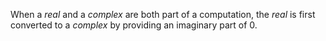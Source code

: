  



When a *real* and a *complex* are both part of a computation, the *real* is first converted to a *complex* by providing an imaginary part of 0. 



